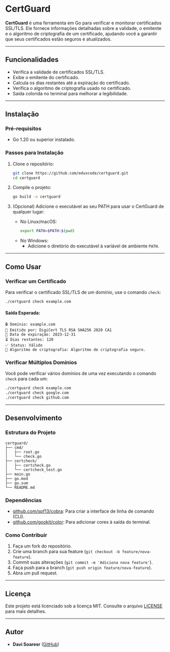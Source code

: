 # CertGuard

**CertGuard** é uma ferramenta em Go para verificar e monitorar certificados SSL/TLS. Ele fornece informações detalhadas sobre a validade, o emitente e o algoritmo de criptografia de um certificado, ajudando você a garantir que seus certificados estão seguros e atualizados.

---

## Funcionalidades

- Verifica a validade de certificados SSL/TLS.
- Exibe o emitente do certificado.
- Calcula os dias restantes até a expiração do certificado.
- Verifica o algoritmo de criptografia usado no certificado.
- Saída colorida no terminal para melhorar a legibilidade.

---

## Instalação

### Pré-requisitos

- Go 1.20 ou superior instalado.

### Passos para Instalação

1. Clone o repositório:
   ```bash
   git clone https://github.com/eduxcode/certguard.git
   cd certguard
   ```

2. Compile o projeto:
   ```bash
   go build -o certguard
   ```

3. (Opcional) Adicione o executável ao seu PATH para usar o CertGuard de qualquer lugar:
    - No Linux/macOS:
      ```bash
      export PATH=$PATH:$(pwd)
      ```
    - No Windows:
        - Adicione o diretório do executável à variável de ambiente `PATH`.

---

## Como Usar

### Verificar um Certificado

Para verificar o certificado SSL/TLS de um domínio, use o comando `check`:

```bash
./certguard check example.com
```

#### Saída Esperada:
```
🔒 Domínio: example.com
📜 Emitido por: DigiCert TLS RSA SHA256 2020 CA1
📅 Data de expiração: 2023-12-31
⏳ Dias restantes: 120
✅ Status: Válido
🔐 Algoritmo de criptografia: Algoritmo de criptografia seguro.
```

### Verificar Múltiplos Domínios

Você pode verificar vários domínios de uma vez executando o comando `check` para cada um:

```bash
./certguard check example.com
./certguard check google.com
./certguard check github.com
```

---

## Desenvolvimento

### Estrutura do Projeto

```
certguard/
├── cmd/
│   ├── root.go
│   └── check.go
├── certcheck/
│   ├── certcheck.go
│   └── certcheck_test.go
├── main.go
├── go.mod
├── go.sum
└── README.md
```

### Dependências

- [github.com/spf13/cobra](https://github.com/spf13/cobra): Para criar a interface de linha de comando (CLI).
- [github.com/gookit/color](https://github.com/gookit/color): Para adicionar cores à saída do terminal.

### Como Contribuir

1. Faça um fork do repositório.
2. Crie uma branch para sua feature (`git checkout -b feature/nova-feature`).
3. Commit suas alterações (`git commit -m 'Adiciona nova feature'`).
4. Faça push para a branch (`git push origin feature/nova-feature`).
5. Abra um pull request.

---

## Licença

Este projeto está licenciado sob a licença MIT. Consulte o arquivo [LICENSE](https://github.com/eduxcode/CertGuard/blob/main/LICENSE) para mais detalhes.

---

## Autor

- **Davi Soaresr** ([GitHub](https://github.com/eduxcode))
